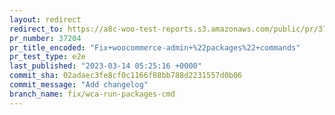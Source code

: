 ```yaml
---
layout: redirect
redirect_to: https://a8c-woo-test-reports.s3.amazonaws.com/public/pr/37204/e2e/index.html
pr_number: 37204
pr_title_encoded: "Fix+woocommerce-admin+%22packages%22+commands"
pr_test_type: e2e
last_published: "2023-03-14 05:25:16 +0000"
commit_sha: 02adaec3fe8cf0c1166f88bb788d2231557d0b06
commit_message: "Add changelog"
branch_name: fix/wca-run-packages-cmd
---
```

